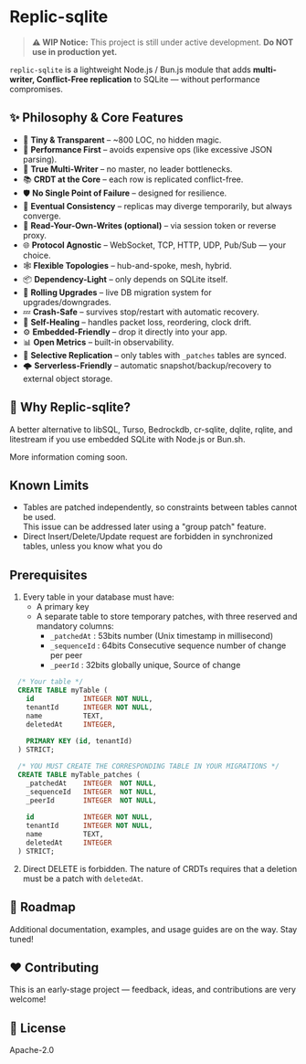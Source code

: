 # Replic-sqlite  

> **⚠️ WIP Notice:** This project is still under active development. **Do NOT use in production yet.**

`replic-sqlite` is a lightweight Node.js / Bun.js module that adds **multi-writer, Conflict-Free replication** to SQLite — without performance compromises.  


## ✨ Philosophy & Core Features  

- 🧩 **Tiny & Transparent** – ~800 LOC, no hidden magic.
- 🚀 **Performance First** – avoids expensive ops (like excessive JSON parsing).
- 🔀 **True Multi-Writer** – no master, no leader bottlenecks.
- 📚 **CRDT at the Core** – each row is replicated conflict-free.
- 🛡️ **No Single Point of Failure** – designed for resilience.
- 🔄 **Eventual Consistency** – replicas may diverge temporarily, but always converge.
- 👤 **Read-Your-Own-Writes (optional)** – via session token or reverse proxy.
- 🌐 **Protocol Agnostic** – WebSocket, TCP, HTTP, UDP, Pub/Sub — your choice.
- 🕸️ **Flexible Topologies** – hub-and-spoke, mesh, hybrid.
- 📦 **Dependency-Light** – only depends on SQLite itself.
- 🔧 **Rolling Upgrades** – live DB migration system for upgrades/downgrades.
- 💤 **Crash-Safe** – survives stop/restart with automatic recovery.
- 💪 **Self-Healing** – handles packet loss, reordering, clock drift.
- ⚙️ **Embedded-Friendly** – drop it directly into your app.
- 📊 **Open Metrics** – built-in observability.
- 🎯 **Selective Replication** – only tables with `_patches` tables are synced.
- 🌩️ **Serverless-Friendly** – automatic snapshot/backup/recovery to external object storage.


## 🚀 Why Replic-sqlite?  

A better alternative to libSQL, Turso, Bedrockdb, cr-sqlite, dqlite, rqlite, and litestream if you use embedded SQLite with Node.js or Bun.sh.  

More information coming soon.  


## Known Limits

- Tables are patched independently, so constraints between tables cannot be used.  
  This issue can be addressed later using a "group patch" feature.
- Direct Insert/Delete/Update request are forbidden in synchronized tables, unless you know what you do

## Prerequisites

1) Every table in your database must have:
   - A primary key  
   - A separate table to store temporary patches, with three reserved and mandatory columns:  
     - `_patchedAt`  : 53bits number (Unix timestamp in millisecond)
     - `_sequenceId` : 64bits Consecutive sequence number of change per peer
     - `_peerId`     : 32bits globally unique, Source of change


```sql
  /* Your table */
  CREATE TABLE myTable (
    id            INTEGER NOT NULL,
    tenantId      INTEGER NOT NULL,
    name          TEXT,
    deletedAt     INTEGER,
    
    PRIMARY KEY (id, tenantId)
  ) STRICT;

  /* YOU MUST CREATE THE CORRESPONDING TABLE IN YOUR MIGRATIONS */
  CREATE TABLE myTable_patches (
    _patchedAt    INTEGER  NOT NULL,
    _sequenceId   INTEGER  NOT NULL,
    _peerId       INTEGER  NOT NULL,
      
    id            INTEGER NOT NULL,
    tenantId      INTEGER NOT NULL,
    name          TEXT,
    deletedAt     INTEGER
  ) STRICT;
```

2) Direct DELETE is forbidden.  The nature of CRDTs requires that a deletion must be a patch with `deletedAt`.




## 📅 Roadmap  

Additional documentation, examples, and usage guides are on the way. Stay tuned!  


## ❤️ Contributing  

This is an early-stage project — feedback, ideas, and contributions are very welcome!  


## 📜 License  

Apache-2.0
